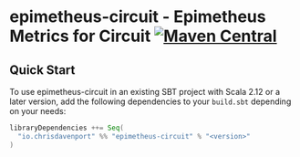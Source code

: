 # epimetheus-circuit - Epimetheus Metrics for Circuit  [![Maven Central](https://maven-badges.herokuapp.com/maven-central/io.chrisdavenport/epimetheus-circuit_2.13/badge.svg)](https://maven-badges.herokuapp.com/maven-central/io.chrisdavenport/epimetheus-circuit_2.13)

## Quick Start

To use epimetheus-circuit in an existing SBT project with Scala 2.12 or a later version, add the following dependencies to your
`build.sbt` depending on your needs:

```scala
libraryDependencies ++= Seq(
  "io.chrisdavenport" %% "epimetheus-circuit" % "<version>"
)
```